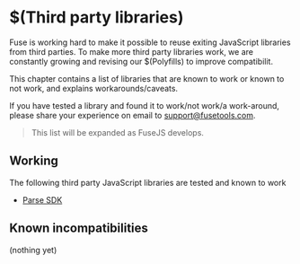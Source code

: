 # $(Third party libraries)

Fuse is working hard to make it possible to reuse exiting JavaScript libraries from third parties. To make more third party
libraries work, we are constantly growing and revising our $(Polyfills) to improve compatibilit.

This chapter contains a list of libraries that are known to work or known to not work, and explains workarounds/caveats.

If you have tested a library and found it to work/not work/a work-around, please share your experience on email to support@fusetools.com.

> This list will be expanded as FuseJS develops.

## Working

The following third party JavaScript libraries are tested and known to work

* <a href="https://parse.com/docs/js/guide">Parse SDK</a>


## Known incompatibilities

(nothing yet)

